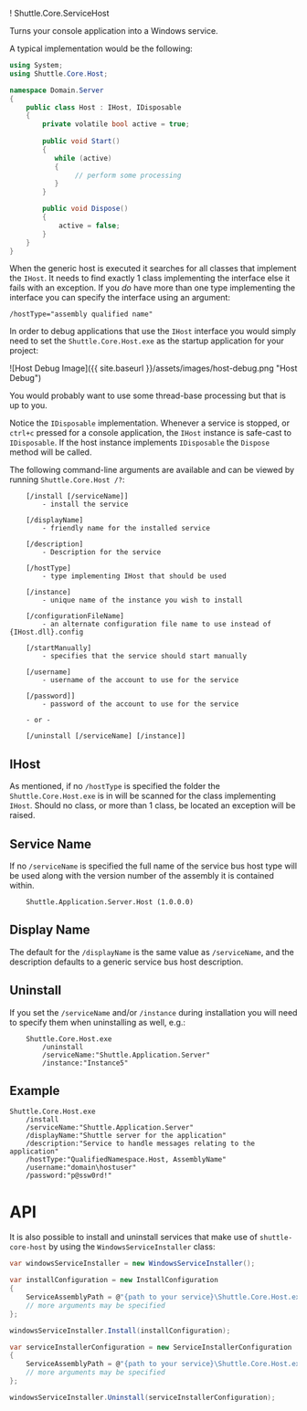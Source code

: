 ! Shuttle.Core.ServiceHost

Turns your console application into a Windows service.

A typical implementation would be the following:

~~~ c#
using System;
using Shuttle.Core.Host;

namespace Domain.Server
{
	public class Host : IHost, IDisposable
	{
		private volatile bool active = true;
	
		public void Start()
		{
		   while (active)
		   {
				// perform some processing
		   }
		}

		public void Dispose()
		{
			active = false;
		}
	}
}
~~~

When the generic host is executed it searches for all classes that implement the `IHost`.  It needs to find exactly 1 class implementing the interface else it fails with an exception.  If you *do* have more than one type implementing the interface you can specify the interface using an argument:

~~~
/hostType="assembly qualified name"
~~~

In order to debug applications that use the `IHost` interface you would simply need to set the `Shuttle.Core.Host.exe` as the startup application for your project:

![Host Debug Image]({{ site.baseurl }}/assets/images/host-debug.png "Host Debug")

You would probably want to use some thread-base processing but that is up to you.

Notice the `IDisposable` implementation.  Whenever a service is stopped, or `ctrl+c` pressed for a console application, the `IHost` instance is safe-cast to `IDisposable`.  If the host instance implements `IDisposable` the `Dispose` method will be called.

The following command-line arguments are available and can be viewed by running `Shuttle.Core.Host /?`:

~~~
	[/install [/serviceName]]	
		- install the service
		
	[/displayName]				
		- friendly name for the installed service
		
	[/description]				
		- Description for the service
		
	[/hostType]	
		- type implementing IHost that should be used
		
	[/instance]					
		- unique name of the instance you wish to install
		
	[/configurationFileName]
		- an alternate configuration file name to use instead of {IHost.dll}.config

	[/startManually]			
		- specifies that the service should start manually
		
	[/username]					
		- username of the account to use for the service
		
	[/password]]				
		- password of the account to use for the service
		
	- or -
	
	[/uninstall [/serviceName] [/instance]]	
~~~		

## IHost
As mentioned, if no `/hostType` is specified the folder the `Shuttle.Core.Host.exe` is in will be scanned for the class implementing `IHost`.  Should no class, or more than 1 class, be located an exception will be raised.

## Service Name
If no `/serviceName` is specified the full name of the service bus host type will be used along with the version number of the assembly it is contained within.

~~~
	Shuttle.Application.Server.Host (1.0.0.0)
~~~

## Display Name
The default for the `/displayName` is the same value as `/serviceName`, and the description defaults to a generic service bus host description.

## Uninstall

If you set the `/serviceName` and/or `/instance` during installation you will need to specify them when uninstalling as well, e.g.:

~~~
	Shuttle.Core.Host.exe 
		/uninstall 
		/serviceName:"Shuttle.Application.Server" 
		/instance:"Instance5"
~~~

## Example

~~~
Shuttle.Core.Host.exe 
	/install 
	/serviceName:"Shuttle.Application.Server" 
	/displayName:"Shuttle server for the application"
	/description:"Service to handle messages relating to the application" 
	/hostType:"QualifiedNamespace.Host, AssemblyName"
	/username:"domain\hostuser"
	/password:"p@ssw0rd!"
~~~

# API

It is also possible to install and uninstall services that make use of `shuttle-core-host` by using the `WindowsServiceInstaller` class:

~~~ c#
var windowsServiceInstaller = new WindowsServiceInstaller();

var installConfiguration = new InstallConfiguration
{
	ServiceAssemblyPath = @"{path to your service}\Shuttle.Core.Host.exe",
	// more arguments may be specified
};  

windowsServiceInstaller.Install(installConfiguration);

var serviceInstallerConfiguration = new ServiceInstallerConfiguration
{
	ServiceAssemblyPath = @"{path to your service}\Shuttle.Core.Host.exe",
	// more arguments may be specified
};

windowsServiceInstaller.Uninstall(serviceInstallerConfiguration);
~~~